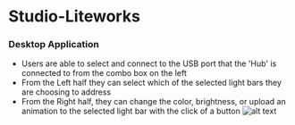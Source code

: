 # Studio-Liteworks
### Desktop Application
- Users are able to select and connect to the USB port that the 'Hub' is connected to from the combo box on the left 
- From the Left half they can select which of the selected light bars they are choosing to address
- From the Right half, they can change the color, brightness, or upload an animation to the selected light bar with the click of a button
![alt text](https://github.com/nasearles/Studio-Liteworks/master/LiteworksUI.jpg?raw=true)


